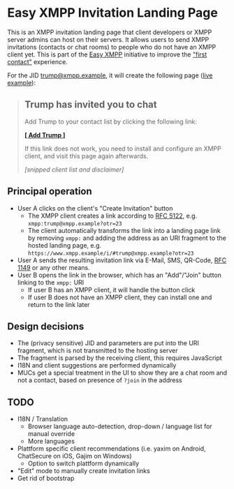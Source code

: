 # Easy XMPP Invitation Landing Page

This is an XMPP invitation landing page that client developers or XMPP server
admins can host on their servers. It allows users to send XMPP invitations
(contacts or chat rooms) to people who do not have an XMPP client yet. This is
part of the [Easy XMPP](https://wiki.xmpp.org/web/Easy_XMPP) initiative to
improve the ["first contact"](https://wiki.xmpp.org/web/Easy_Onboarding#First_Contact)
experience.

For the JID trump@xmpp.example, it will create the following page ([live example](https://yax.im/i/#trump@xmpp.example)):

> ## Trump has invited you to chat
> 
> Add Trump to your contact list by clicking the following link:
>
>   [**[ Add Trump ]**](https://yax.im/i/#trump@xmpp.example)
> 
> If this link does not work, you need to install and configure an XMPP client, and visit this page again afterwards.
> 
> *[snipped client list and disclaimer]*


## Principal operation

 * User A clicks on the client's "Create Invitation" button
    * The XMPP client creates a link according to [RFC 5122](https://tools.ietf.org/html/rfc5122), e.g. `xmpp:trump@xmpp.example?otr=23`
    * The client automatically transforms the link into a landing page link by removing `xmpp:` and adding the address as an URI fragment to the hosted landing page, e.g. `https://www.xmpp.example/i/#trump@xmpp.example?otr=23`
 * User A sends the resulting invitation link via E-Mail, SMS, QR-Code, [RFC 1149](https://tools.ietf.org/html/rfc1149) or any other means.
 * User B opens the link in the browser, which has an "Add"/"Join" button linking to the `xmpp:` URI
   * If user B has an XMPP client, it will handle the button click
   * If user B does not have an XMPP client, they can install one and return to the link later

## Design decisions

 * The (privacy sensitive) JID and parameters are put into the URI fragment, which is not transmitted to the hosting server
 * The fragment is parsed by the receiving client, this requires JavaScript
 * I18N and client suggestions are performed dynamically
 * MUCs get a special treatment in the UI to show they are a chat room and not a contact, based on presence of `?join` in the address


## TODO

 * I18N / Translation
   * Browser language auto-detection, drop-down / language list for manual override
   * More languages
 * Plattform specific client recommendations (i.e. yaxim on Android, ChatSecure on iOS, Gajim on Windows)
   * Option to switch plattform dynamically
 * "Edit" mode to manually create invitation links
 * Get rid of bootstrap
